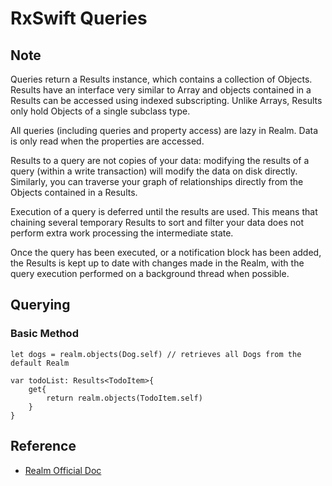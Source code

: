 # RxSwift Queries

## Note
Queries return a Results instance, which contains a collection of Objects. Results have an interface very similar to Array and objects contained in a Results can be accessed using indexed subscripting. Unlike Arrays, Results only hold Objects of a single subclass type.

All queries (including queries and property access) are lazy in Realm. Data is only read when the properties are accessed.

Results to a query are not copies of your data: modifying the results of a query (within a write transaction) will modify the data on disk directly. Similarly, you can traverse your graph of relationships directly from the Objects contained in a Results.

Execution of a query is deferred until the results are used. This means that chaining several temporary Results to sort and filter your data does not perform extra work processing the intermediate state.

Once the query has been executed, or a notification block has been added, the Results is kept up to date with changes made in the Realm, with the query execution performed on a background thread when possible.

## Querying

### Basic Method
```
let dogs = realm.objects(Dog.self) // retrieves all Dogs from the default Realm

var todoList: Results<TodoItem>{
	get{
		return realm.objects(TodoItem.self)
	}
}
```

## Reference
- [Realm Official Doc](https://realm.io/docs/swift/latest/#queries)